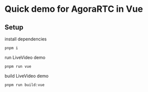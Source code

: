# Quick demo for AgoraRTC in Vue

## Setup

install dependencies

```bash
pnpm i
```

run LiveVideo demo

```bash
pnpm run vue
```

build LiveVideo demo

```bash
pnpm run build:vue
```

